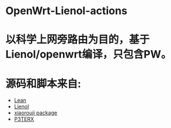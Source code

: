 # OpenWrt-Lienol-actions

# 以科学上网旁路由为目的，基于Lienol/openwrt编译，只包含PW。

# 源码和脚本来自:

- [Lean](https://github.com/coolsnowwolf/lede)
- [Lienol](https://github.com/Lienol/openwrt )
- [xiaorouji package](https://github.com/xiaorouji/openwrt-passwall)
- [P3TERX](https://github.com/P3TERX/Actions-OpenWrt)
